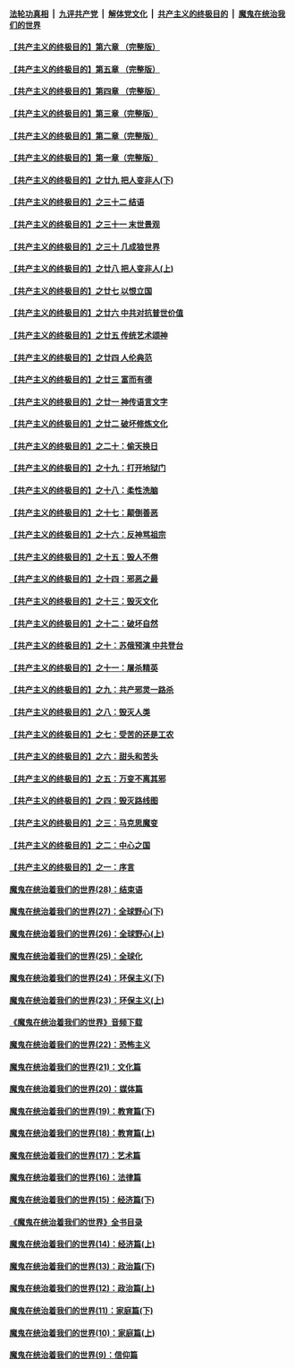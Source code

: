 ####  [法轮功真相](../../../../basic/blob/master/README.md?t=06232002) &nbsp;|&nbsp; [九评共产党](../../../../9ping.md/blob/master/README.md?t=06232002) &nbsp;|&nbsp; [解体党文化](../../../../jtdwh.md/blob/master/README.md?t=06232002)  &nbsp;|&nbsp; [共产主义的终极目的](../../../../gczydzjmd.md/blob/master/README.md?t=06232002) &nbsp;|&nbsp; [魔鬼在统治我们的世界](../../../../mgztzwmdsj.md/blob/master/README.md?t=06232002) 

#### [【共产主义的终极目的】第六章 （完整版）](../pages/nsc422/n11428913.md?t=06232002) 

#### [【共产主义的终极目的】第五章 （完整版）](../pages/nsc422/n11428912.md?t=06232002) 

#### [【共产主义的终极目的】第四章 （完整版）](../pages/nsc422/n11428907.md?t=06232002) 

#### [【共产主义的终极目的】第三章（完整版）](../pages/nsc422/n11428848.md?t=06232002) 

#### [【共产主义的终极目的】第二章（完整版）](../pages/nsc422/n11428831.md?t=06232002) 

#### [【共产主义的终极目的】第一章（完整版）](../pages/nsc422/n11417651.md?t=06232002) 

#### [【共产主义的终极目的】之廿九 把人变非人(下)](../pages/nsc422/n11344140.md?t=06232002) 

#### [【共产主义的终极目的】之三十二 结语](../pages/nsc422/n11360535.md?t=06232002) 

#### [【共产主义的终极目的】之三十一 末世景观](../pages/nsc422/n11351129.md?t=06232002) 

#### [【共产主义的终极目的】之三十 几成狼世界](../pages/nsc422/n11348280.md?t=06232002) 

#### [【共产主义的终极目的】之廿八 把人变非人(上)](../pages/nsc422/n11340492.md?t=06232002) 

#### [【共产主义的终极目的】之廿七 以恨立国](../pages/nsc422/n11336944.md?t=06232002) 

#### [【共产主义的终极目的】之廿六 中共对抗普世价值](../pages/nsc422/n11324785.md?t=06232002) 

#### [【共产主义的终极目的】之廿五 传统艺术颂神](../pages/nsc422/n11296396.md?t=06232002) 

#### [【共产主义的终极目的】之廿四 人伦典范](../pages/nsc422/n11296397.md?t=06232002) 

#### [【共产主义的终极目的】之廿三 富而有德](../pages/nsc422/n11283598.md?t=06232002) 

#### [【共产主义的终极目的】之廿一 神传语言文字](../pages/nsc422/n11263265.md?t=06232002) 

#### [【共产主义的终极目的】之廿二 破坏修炼文化](../pages/nsc422/n11245728.md?t=06232002) 

#### [【共产主义的终极目的】之二十：偷天换日](../pages/nsc422/n11238846.md?t=06232002) 

#### [【共产主义的终极目的】之十九：打开地狱门](../pages/nsc422/n11206376.md?t=06232002) 

#### [【共产主义的终极目的】之十八：柔性洗脑](../pages/nsc422/n11199994.md?t=06232002) 

#### [【共产主义的终极目的】之十七：颠倒善恶](../pages/nsc422/n11179782.md?t=06232002) 

#### [【共产主义的终极目的】之十六：反神骂祖宗](../pages/nsc422/n11166798.md?t=06232002) 

#### [【共产主义的终极目的】之十五：毁人不倦](../pages/nsc422/n11166792.md?t=06232002) 

#### [【共产主义的终极目的】之十四：邪恶之最](../pages/nsc422/n11150249.md?t=06232002) 

#### [【共产主义的终极目的】之十三：毁灭文化](../pages/nsc422/n11135227.md?t=06232002) 

#### [【共产主义的终极目的】之十二：破坏自然](../pages/nsc422/n11135214.md?t=06232002) 

#### [【共产主义的终极目的】之十：苏俄预演 中共登台](../pages/nsc422/n11118424.md?t=06232002) 

#### [【共产主义的终极目的】之十一：屠杀精英](../pages/nsc422/n11118442.md?t=06232002) 

#### [【共产主义的终极目的】之九：共产邪灵一路杀](../pages/nsc422/n11114139.md?t=06232002) 

#### [【共产主义的终极目的】之八：毁灭人类](../pages/nsc422/n11108503.md?t=06232002) 

#### [【共产主义的终极目的】之七：受苦的还是工农](../pages/nsc422/n11101809.md?t=06232002) 

#### [【共产主义的终极目的】之六：甜头和苦头](../pages/nsc422/n11096971.md?t=06232002) 

#### [【共产主义的终极目的】之五：万变不离其邪](../pages/nsc422/n11091285.md?t=06232002) 

#### [【共产主义的终极目的】之四：毁灭路线图](../pages/nsc422/n11086284.md?t=06232002) 

#### [【共产主义的终极目的】之三：马克思魔变](../pages/nsc422/n11061941.md?t=06232002) 

#### [【共产主义的终极目的】之二：中心之国](../pages/nsc422/n11047728.md?t=06232002) 

#### [【共产主义的终极目的】之一：序言](../pages/nsc422/n11086077.md?t=06232002) 

#### [魔鬼在统治着我们的世界(28)：结束语](../pages/nsc422/n10936246.md?t=06232002) 

#### [魔鬼在统治着我们的世界(27)：全球野心(下)](../pages/nsc422/n10928319.md?t=06232002) 

#### [魔鬼在统治着我们的世界(26)：全球野心(上)](../pages/nsc422/n10900318.md?t=06232002) 

#### [魔鬼在统治着我们的世界(25)：全球化](../pages/nsc422/n10788205.md?t=06232002) 

#### [魔鬼在统治着我们的世界(24)：环保主义(下)](../pages/nsc422/n10695307.md?t=06232002) 

#### [魔鬼在统治着我们的世界(23)：环保主义(上)](../pages/nsc422/n10688613.md?t=06232002) 

#### [《魔鬼在统治着我们的世界》音频下载](../pages/nsc422/n10635553.md?t=06232002) 

#### [魔鬼在统治着我们的世界(22)：恐怖主义](../pages/nsc422/n10614727.md?t=06232002) 

#### [魔鬼在统治着我们的世界(21)：文化篇](../pages/nsc422/n10597706.md?t=06232002) 

#### [魔鬼在统治着我们的世界(20)：媒体篇](../pages/nsc422/n10586579.md?t=06232002) 

#### [魔鬼在统治着我们的世界(19)：教育篇(下)](../pages/nsc422/n10564808.md?t=06232002) 

#### [魔鬼在统治着我们的世界(18)：教育篇(上)](../pages/nsc422/n10526970.md?t=06232002) 

#### [魔鬼在统治着我们的世界(17)：艺术篇](../pages/nsc422/n10499093.md?t=06232002) 

#### [魔鬼在统治着我们的世界(16)：法律篇](../pages/nsc422/n10485969.md?t=06232002) 

#### [魔鬼在统治着我们的世界(15)：经济篇(下)](../pages/nsc422/n10469975.md?t=06232002) 

#### [《魔鬼在统治着我们的世界》全书目录](../pages/nsc422/n10464261.md?t=06232002) 

#### [魔鬼在统治着我们的世界(14)：经济篇(上)](../pages/nsc422/n10457370.md?t=06232002) 

#### [魔鬼在统治着我们的世界(13)：政治篇(下)](../pages/nsc422/n10448270.md?t=06232002) 

#### [魔鬼在统治着我们的世界(12)：政治篇(上)](../pages/nsc422/n10444576.md?t=06232002) 

#### [魔鬼在统治着我们的世界(11)：家庭篇(下)](../pages/nsc422/n10440961.md?t=06232002) 

#### [魔鬼在统治着我们的世界(10)：家庭篇(上)](../pages/nsc422/n10435448.md?t=06232002) 

#### [魔鬼在统治着我们的世界(9)：信仰篇](../pages/nsc422/n10432159.md?t=06232002) 

